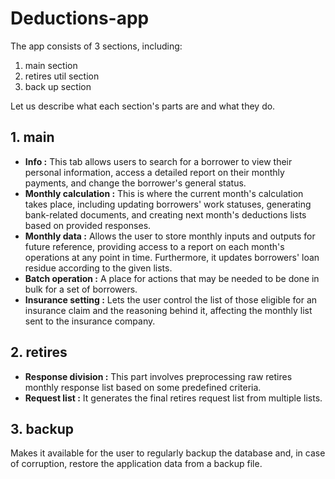 # Deductions-app

The app consists of 3 sections, including:
1. main section 
2. retires util section 
3. back up section

Let us describe what each section's parts are and what they do.

## 1. main
* **Info :** This tab allows users to search for a borrower to view their personal information, access a detailed report on their monthly payments, and change the borrower's general status.
* **Monthly calculation :**  This is where the current month's calculation takes place, including updating borrowers' work statuses, generating bank-related documents, and creating next month's deductions lists based on provided responses.
* **Monthly data :** Allows the user to store monthly inputs and outputs for future reference, providing access to a report on each month's operations at any point in time. Furthermore, it updates borrowers' loan residue according to the given lists.
* **Batch operation :** A place for actions that may be needed to be done in bulk for a set of borrowers.
* **Insurance setting :**  Lets the user control the list of those eligible for an insurance claim and the reasoning behind it, affecting the monthly list sent to the insurance company.
## 2. retires
* **Response division :** This part involves preprocessing raw retires monthly response list based on some predefined criteria.
* **Request list :**  It generates the final retires request list from multiple lists.

## 3. backup
Makes it available for the user to regularly backup the database and, in case of corruption, restore the application data from a backup file.
